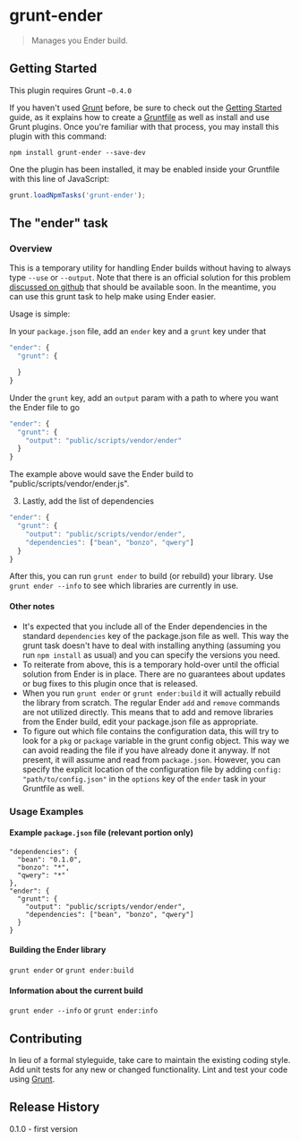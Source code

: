 # grunt-ender

> Manages you Ender build.

## Getting Started
This plugin requires Grunt `~0.4.0`

If you haven't used [Grunt](http://gruntjs.com/) before, be sure to check out the [Getting Started](http://gruntjs.com/getting-started) guide, as it explains how to create a [Gruntfile](http://gruntjs.com/sample-gruntfile) as well as install and use Grunt plugins. Once you're familiar with that process, you may install this plugin with this command:

```shell
npm install grunt-ender --save-dev
```

One the plugin has been installed, it may be enabled inside your Gruntfile with this line of JavaScript:

```js
grunt.loadNpmTasks('grunt-ender');
```

## The "ender" task

### Overview
This is a temporary utility for handling Ender builds without having to always type `--use` or `--output`. Note that there is an official solution for this problem [discussed on github](https://github.com/ender-js/Ender/issues/131) that should be available soon. In the meantime, you can use this grunt task to help make using Ender easier.

Usage is simple:

In your `package.json` file, add an `ender` key and a `grunt` key under that

```js
"ender": {
  "grunt": {

  }
}
```

Under the `grunt` key, add an `output` param with a path to where you want the Ender file to go

```js
"ender": {
  "grunt": {
    "output": "public/scripts/vendor/ender"
  }
}
```

The example above would save the Ender build to "public/scripts/vendor/ender.js".

3. Lastly, add the list of dependencies

```js
"ender": {
  "grunt": {
    "output": "public/scripts/vendor/ender",
    "dependencies": ["bean", "bonzo", "qwery"]
  }
}
```

After this, you can run `grunt ender` to build (or rebuild) your library. Use `grunt ender --info` to see which libraries are currently in use.

#### Other notes

- It's expected that you include all of the Ender dependencies in the standard `dependencies` key of the package.json file as well. This way the grunt task doesn't have to deal with installing anything (assuming you run `npm install` as usual) and you can specify the versions you need.
- To reiterate from above, this is a temporary hold-over until the official solution from Ender is in place. There are no guarantees about updates or bug fixes to this plugin once that is released.
- When you run `grunt ender` or `grunt ender:build` it will actually rebuild the library from scratch. The regular Ender `add` and `remove` commands are not utilized directly. This means that to add and remove libraries from the Ender build, edit your package.json file as appropriate.
- To figure out which file contains the configuration data, this will try to look for a `pkg` or `package` variable in the grunt config object. This way we can avoid reading the file if you have already done it anyway. If not present, it will assume and read from `package.json`. However, you can specify the explicit location of the configuration file by adding `config: "path/to/config.json"` in the `options` key of the `ender` task in your Gruntfile as well.

### Usage Examples

#### Example `package.json` file (relevant portion only)

    "dependencies": {
      "bean": "0.1.0",
      "bonzo": "*",
      "qwery": "*"
    },
    "ender": {
      "grunt": {
        "output": "public/scripts/vendor/ender",
        "dependencies": ["bean", "bonzo", "qwery"]
      }
    }

#### Building the Ender library

`grunt ender` or `grunt ender:build`

#### Information about the current build
`grunt ender --info` or `grunt ender:info`

## Contributing
In lieu of a formal styleguide, take care to maintain the existing coding style. Add unit tests for any new or changed functionality. Lint and test your code using [Grunt](http://gruntjs.com/).

## Release History
0.1.0 - first version
